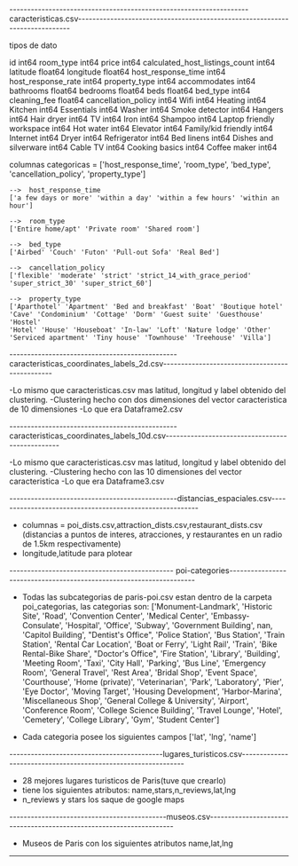 -------------------------------------------------------------------caracteristicas.csv----------------------------------------------------------------------------

tipos de dato

id                                  int64
room_type                           int64
price                               int64
calculated_host_listings_count      int64
latitude                          float64
longitude                         float64
host_response_time                  int64
host_response_rate                  int64
property_type                       int64
accommodates                        int64
bathrooms                         float64
bedrooms                          float64
beds                              float64
bed_type                            int64
cleaning_fee                      float64
cancellation_policy                 int64
Wifi                                int64
Heating                             int64
Kitchen                             int64
Essentials                          int64
Washer                              int64
Smoke detector                      int64
Hangers                             int64
Hair dryer                          int64
TV                                  int64
Iron                                int64
Shampoo                             int64
Laptop friendly workspace           int64
Hot water                           int64
Elevator                            int64
Family/kid friendly                 int64
Internet                            int64
Dryer                               int64
Refrigerator                        int64
Bed linens                          int64
Dishes and silverware               int64
Cable TV                            int64
Cooking basics                      int64
Coffee maker                        int64


columnas categoricas = ['host_response_time', 'room_type', 'bed_type', 'cancellation_policy', 'property_type']

    -->  host_response_time
    ['a few days or more' 'within a day' 'within a few hours' 'within an hour']

    -->  room_type
    ['Entire home/apt' 'Private room' 'Shared room']

    -->  bed_type
    ['Airbed' 'Couch' 'Futon' 'Pull-out Sofa' 'Real Bed']

    -->  cancellation_policy
    ['flexible' 'moderate' 'strict' 'strict_14_with_grace_period'
    'super_strict_30' 'super_strict_60']

    -->  property_type
    ['Aparthotel' 'Apartment' 'Bed and breakfast' 'Boat' 'Boutique hotel'
    'Cave' 'Condominium' 'Cottage' 'Dorm' 'Guest suite' 'Guesthouse' 'Hostel'
    'Hotel' 'House' 'Houseboat' 'In-law' 'Loft' 'Nature lodge' 'Other'
    'Serviced apartment' 'Tiny house' 'Townhouse' 'Treehouse' 'Villa']








-----------------------------------------------caracteristicas_coordinates_labels_2d.csv-----------------------------------------------


-Lo mismo que caracteristicas.csv mas latitud, longitud y label obtenido del clustering.
-Clustering hecho con dos dimensiones del vector caracteristica de 10 dimensiones
-Lo que era Dataframe2.csv





-----------------------------------------------caracteristicas_coordinates_labels_10d.csv------------------------------------------------


-Lo mismo que caracteristicas.csv mas latitud, longitud y label obtenido del clustering.
-Clustering hecho con las 10 dimensiones del vector caracteristica
-Lo que era Dataframe3.csv









-----------------------------------------------distancias_espaciales.csv---------------------------------------------------------
- columnas = poi_dists.csv,attraction_dists.csv,restaurant_dists.csv  (distancias a puntos de interes, atracciones, y restaurantes en un radio de 1.5km respectivamente) 
- longitude,latitude para plotear








---------------------------------------------- poi-categories--------------------------------------------------------------------
- Todas las subcategorias de paris-poi.csv estan dentro de la carpeta poi_categorias, las categorias son:
    ['Monument-Landmark', 'Historic Site', 'Road', 'Convention Center',
        'Medical Center', 'Embassy-Consulate', 'Hospital', 'Office',
        'Subway', 'Government Building', nan, 'Capitol Building',
        "Dentist's Office", 'Police Station', 'Bus Station',
        'Train Station', 'Rental Car Location', 'Boat or Ferry',
        'Light Rail', 'Train', 'Bike Rental-Bike Share', "Doctor's Office",
        'Fire Station', 'Library', 'Building', 'Meeting Room', 'Taxi',
        'City Hall', 'Parking', 'Bus Line', 'Emergency Room',
        'General Travel', 'Rest Area', 'Bridal Shop', 'Event Space',
        'Courthouse', 'Home (private)', 'Veterinarian', 'Park',
        'Laboratory', 'Pier', 'Eye Doctor', 'Moving Target',
        'Housing Development', 'Harbor-Marina', 'Miscellaneous Shop',
        'General College & University', 'Airport', 'Conference Room',
        'College Science Building', 'Travel Lounge', 'Hotel', 'Cemetery',
        'College Library', 'Gym', 'Student Center']

- Cada categoria posee los siguientes campos ['lat', 'lng', 'name']








-------------------------------------------lugares_turisticos.csv--------------------------------------------------------------
- 28 mejores lugares turisticos de Paris(tuve que crearlo)
- tiene los siguientes atributos: name,stars,n_reviews,lat,lng
- n_reviews y stars los saque de google maps








--------------------------------------------museos.csv--------------------------------------------------------------------
- Museos de Paris con los siguientes atributos name,lat,lng





--------------------------------------------------------------------------------------------------------------------------
